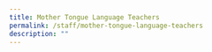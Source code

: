 ```yaml
---
title: Mother Tongue Language Teachers
permalink: /staff/mother-tongue-language-teachers
description: ""
---
```

